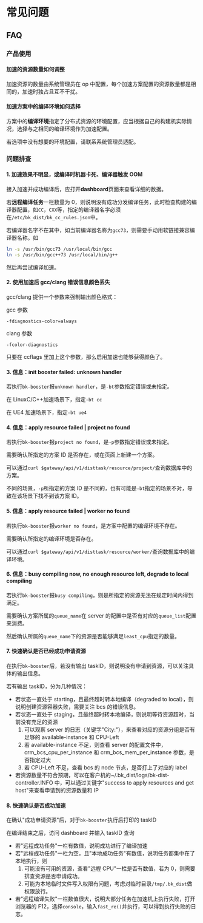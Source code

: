 # 常见问题

## FAQ

### 产品使用

#### 加速的资源数量如何调整

加速资源的数量由系统管理员在 op 中配置，每个加速方案配置的资源数量都是相同的，加速时独占且互不干扰。

#### 加速方案中的编译环境如何选择

方案中的**编译环境**指定了分布式资源的环境配置，应当根据自己的构建机实际情况，选择与之相同的编译环境作为加速配置。

若选项中没有想要的环境配置，请联系系统管理员适配。

### 问题排查

#### 1. 加速效果不明显，或编译时机器卡死、编译器触发 OOM

接入加速并成功编译后，应打开**dashboard**页面来查看详细的数据。

若**远程编译任务**一栏数量为 0，则说明没有成功分发编译任务，此时检查构建的编译器配置，如`CC`，`CXX`等，指定的编译器名字必须在`/etc/bk_dist/bk_cc_rules.json`中。

若编译器名字不在其中，如当前编译器名称为`gcc73`，则需要手动用软链接兼容编译器名称。如

```bash
ln -s /usr/bin/gcc73 /usr/local/bin/gcc
ln -s /usr/bin/gcc++73 /usr/local/bin/g++
```

然后再尝试编译加速。



#### 2. 使用加速后 gcc/clang 错误信息颜色丢失

gcc/clang 提供一个参数来强制输出颜色格式：

gcc 参数

```plain
-fdiagnostics-color=always
```

clang 参数

```plain
-fcolor-diagnostics
```

只要在 ccflags 里加上这个参数，那么启用加速也能够获得颜色了。



#### 3. 信息：init booster failed: unknown handler

若执行`bk-booster`报`unknown handler`，是`-bt`参数指定错误或未指定。

在 LinuxC/C++加速场景下，指定`-bt cc`

在 UE4 加速场景下，指定`-bt ue4`



#### 4. 信息：apply resource failed | project no found

若执行`bk-booster`报`project no found`，是`-p`参数指定错误或未指定。

需要确认所指定的方案 ID 是否存在，或在页面上新建一个方案。

可以通过`curl $gateway/api/v1/disttask/resource/project/`查询数据库中的方案。

不同的场景，`-p`所指定的方案 ID 是不同的，也有可能是`-bt`指定的场景不对，导致在该场景下找不到该方案 ID。



#### 5. 信息：apply resource failed | worker no found

若执行`bk-booster`报`worker no found`，是方案中配置的编译环境不存在。

需要确认所指定的编译环境是否存在。

可以通过`curl $gateway/api/v1/disttask/resource/worker/`查询数据库中的编译环境。



#### 6. 信息：busy compiling now, no enough resource left, degrade to local compiling

若执行`bk-booster`报`busy compiling`，则是所指定的资源无法在规定时间内得到满足。

需要确认方案所属的`queue_name`在 server 的配置中是否有对应的`queue_list`配置来消费。

然后确认所属的`queue_name`下的资源是否能够满足`least_cpu`指定的数量。


#### 7. 快速确认是否已经成功申请资源

在执行`bk-booster`后，若没有输出 taskID，则说明没有申请到资源，可以关注具体的输出信息。

若有输出 taskID，分为几种情况：

* 若状态一直处于 starting，且最终超时转本地编译（degraded to local），则说明创建资源容器失败，需要关注 bcs 的错误信息。
* 若状态一直处于 staging，且最终超时转本地编译，则说明等待资源超时，当前没有充足的资源
    1. 可以观察 server 的日志（关键字"City:"），来查看对应的资源分组是否有足够的 available-instance 和 CPU-Left
    2. 若 available-instance 不足，则查看 server 的配置文件中，crm_bcs_cpu_per_instance 和 crm_bcs_mem_per_instance 参数，是否指定过大
    3. 若 CPU-Left 不足，查看 bcs 的 node 节点，是否打上了对应的 label
* 若资源数量不符合预期，可以在客户机的~/.bk_dist/logs/bk-dist-controller.INFO 中，可以通过关键字"success to apply resources and get host"来查看申请到的资源数量和 IP

#### 8. 快速确认是否成功加速

在确认"成功申请资源"后，对于`bk-booster`执行后打印的 taskID

在编译结束之后，访问 dashboard 并输入 taskID 查询

* 若"远程成功任务"一栏有数值，说明成功进行了编译加速
* 若"远程成功任务"一栏为空，且"本地成功任务"有数值，说明任务都集中在了本地执行，则
    1. 可能没有可用的资源，查看"远程 CPU"一栏是否有数值，若为 0，则需要排查资源是否申请成功。
    2. 可能为本地临时文件写入权限有问题，考虑对临时目录`/tmp/.bk_dist`做权限放行。
* 若"远程编译失败"一栏数值很大，说明大部分任务在加速机上执行失败，打开浏览器的 F12，选择`console`，输入`fast_re()`并执行，可以得到执行失败的日志。
